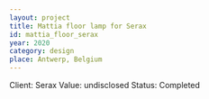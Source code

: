 ```yaml
---
layout: project
title: Mattia floor lamp for Serax
id: mattia_floor_serax
year: 2020
category: design
place: Antwerp, Belgium
---
```

Client: Serax
Value: undisclosed
Status: Completed
